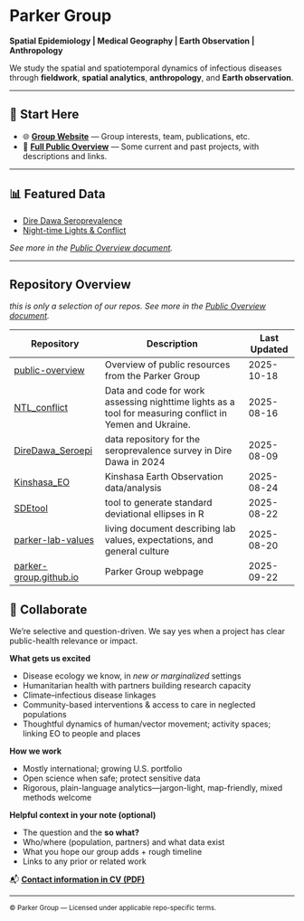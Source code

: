# Parker Group

**Spatial Epidemiology | Medical Geography | Earth Observation | Anthropology**

We study the spatial and spatiotemporal dynamics of infectious diseases through **fieldwork**, **spatial analytics**, **anthropology**, and **Earth observation**.

---

## 🚀 Start Here

- 🌐 **[Group Website](https://parker-group.github.io/)** — Group interests, team, publications, etc.
- 📜 **[Full Public Overview](https://github.com/parker-group/public-overview)** — Some current and past projects, with descriptions and links.

---

## 📊 Featured Data
- [Dire Dawa Seroprevalence](https://github.com/parker-group/DireDawa_Seroepi)
- [Night-time Lights & Conflict](https://github.com/parker-group/NTL_conflict)

*See more in the [Public Overview document](https://github.com/parker-group/public-overview).*

---

## Repository Overview
*this is only a selection of our repos. See more in the [Public Overview document](https://github.com/parker-group/public-overview).*


<!-- REPO_TABLE_START -->
| Repository | Description | Last Updated |
|------------|-------------|--------------|
| [public-overview](https://github.com/parker-group/public-overview) | Overview of public resources from the Parker Group | 2025-10-18 |
| [NTL_conflict](https://github.com/parker-group/NTL_conflict) | Data and code for work assessing nighttime lights as a tool for measuring conflict in Yemen and Ukraine. | 2025-08-16 |
| [DireDawa_Seroepi](https://github.com/parker-group/DireDawa_Seroepi) | data repository for the seroprevalence survey in Dire Dawa in 2024 | 2025-08-09 |
| [Kinshasa_EO](https://github.com/parker-group/Kinshasa_EO) | Kinshasa Earth Observation data/analysis | 2025-08-24 |
| [SDEtool](https://github.com/parker-group/SDEtool) | tool to generate standard deviational ellipses in R | 2025-08-22 |
| [parker-lab-values](https://github.com/parker-group/parker-lab-values) | living document describing lab values, expectations, and general culture | 2025-08-20 |
| [parker-group.github.io](https://github.com/parker-group/parker-group.github.io) | Parker Group webpage | 2025-09-22 |
<!-- REPO_TABLE_END -->

















































































## 🤝 Collaborate

We’re selective and question-driven. We say yes when a project has clear public-health relevance or impact.

**What gets us excited**
- Disease ecology we know, in *new or marginalized* settings  
- Humanitarian health with partners building research capacity  
- Climate–infectious disease linkages  
- Community-based interventions & access to care in neglected populations  
- Thoughtful dynamics of human/vector movement; activity spaces; linking EO to people and places  

**How we work**
- Mostly international; growing U.S. portfolio  
- Open science when safe; protect sensitive data  
- Rigorous, plain-language analytics—jargon-light, map-friendly, mixed methods welcome  

**Helpful context in your note (optional)**
- The question and the **so what?**  
- Who/where (population, partners) and what data exist  
- What you hope our group adds + rough timeline  
- Links to any prior or related work

📬 **[Contact information in CV (PDF)](https://github.com/parker-group/parker-group.github.io/blob/main/docs/ParkerCV.pdf)**

---

<sub>© Parker Group — Licensed under applicable repo-specific terms.</sub>
